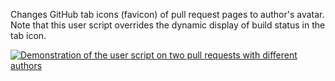 Changes GitHub tab icons (favicon) of pull request pages to author's avatar.
Note that this user script overrides the dynamic display of build status in the
tab icon.

[![Demonstration of the user script on two pull requests with different authors](https://i.imgur.com/E9klZN1.png)](https://greasyfork.org/scripts/470905-github-pr-author-avatar-as-tab-icon/code/GitHub:%20PR%20author%20avatar%20as%20tab%20icon.user.js)
